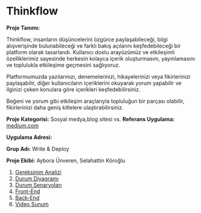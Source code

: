 # Thinkflow

**Proje Tanımı:** 

Thinkflow, insanların düşüncelerini özgürce paylaşabileceği, bilgi alışverişinde bulunabileceği ve farklı bakış açılarını keşfedebileceği bir platform olarak tasarlandı. Kullanıcı dostu arayüzümüz ve etkileşimli özelliklerimiz sayesinde herkesin kolayca içerik oluşturmasını, yayınlamasını ve toplulukla etkileşime geçmesini sağlıyoruz.

Platformumuzda yazılarınızı, denemelerinizi, hikayelerinizi veya fikirlerinizi paylaşabilir, diğer kullanıcıların içeriklerini okuyarak yorum yapabilir ve ilginizi çeken konulara göre içerikleri keşfedebilirsiniz.

Beğeni ve yorum gibi etkileşim araçlarıyla topluluğun bir parçası olabilir, fikirlerinizi daha geniş kitlelere ulaştırabilirsiniz.

**Proje Kategorisi:** 
Sosyal medya,blog sitesi vs.
**Referans Uygulama:** [medium.com](https://medium.com/)


**Uygulama Adresi:** 

**Grup Adı:** Write & Deploy

**Proje Ekibi:** Aybora Ünveren, Selahattin Köroğlu

1. [Gereksinim Analizi](Gereksinim-Analizi.md)
2. [Durum Diyagramı](Durum-Diyagramı.md)
3. [Durum Senaryoları](Durum-Senaryoları.md)
4. [Front-End](Front-End.md)
5. [Back-End](Back-End.md)
6. [Video Sunum](Sunum.md)
